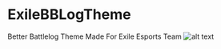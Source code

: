 # ExileBBLogTheme
Better Battlelog Theme Made For Exile Esports Team
![alt text](https://github.com/Asolley/ExileBBLogTheme/edit/main/Theme.pngraw=true)
